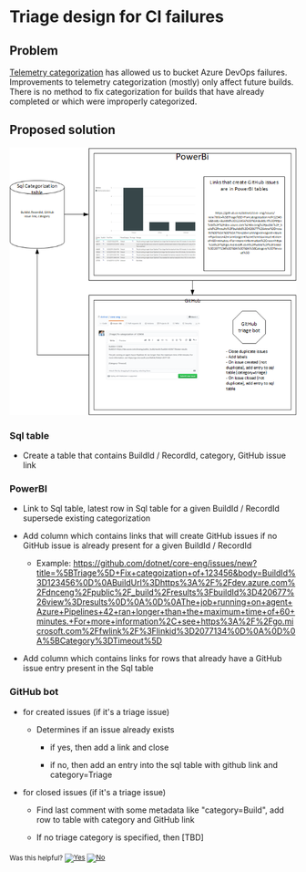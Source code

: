 # Triage design for CI failures

## Problem

[Telemetry categorization](../DevOps/CI/Telemetry-Guidance.md) has allowed us to bucket Azure DevOps failures.  Improvements to telemetry categorization (mostly) only affect future builds.  There is no method to fix categorization for builds that have already completed or which were improperly categorized.

## Proposed solution

![Chart](./Triage-Design.png)

### Sql table

- Create a table that contains BuildId / RecordId, category, GitHub issue link

### PowerBI

- Link to Sql table, latest row in Sql table  for a given BuildId / RecordId supersede existing categorization

- Add column which contains links that will create GitHub issues if no GitHub issue is already present for a given BuildId / RecordId

  - Example: https://github.com/dotnet/core-eng/issues/new?title=%5BTriage%5D+Fix+categoization+of+123456&body=BuildId%3D123456%0D%0ABuildUrl%3Dhttps%3A%2F%2Fdev.azure.com%2Fdnceng%2Fpublic%2F_build%2Fresults%3FbuildId%3D420677%26view%3Dresults%0D%0A%0D%0AThe+job+running+on+agent+Azure+Pipelines+42+ran+longer+than+the+maximum+time+of+60+minutes.+For+more+information%2C+see+https%3A%2F%2Fgo.microsoft.com%2Ffwlink%2F%3Flinkid%3D2077134%0D%0A%0D%0A%5BCategory%3DTimeout%5D

- Add column which contains links for rows that already have a GitHub issue entry present in the Sql table

### GitHub bot

- for created issues (if it's a triage issue)

  - Determines if an issue already exists

    - if yes, then add a link and close

    - if no, then add an entry into the sql table with github link and category=Triage

- for closed issues (if it's a triage issue)

  - Find last comment with some metadata like "category=Build", add row to table with category and GitHub link

  - If no triage category is specified, then [TBD]


<!-- Begin Generated Content: Doc Feedback -->
<sub>Was this helpful? [![Yes](https://helix.dot.net/f/ip/5?p=Documentation%5CProjects%5CPKPIs%5CTriage-Design.md)](https://helix.dot.net/f/p/5?p=Documentation%5CProjects%5CPKPIs%5CTriage-Design.md) [![No](https://helix.dot.net/f/in)](https://helix.dot.net/f/n/5?p=Documentation%5CProjects%5CPKPIs%5CTriage-Design.md)</sub>
<!-- End Generated Content-->
